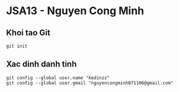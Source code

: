 # JSA13 - Nguyen Cong Minh

## Khoi tao Git
```
git init
```

## Xac dinh danh tinh
```
git config --global user.name "kedinzz"
git config --global user.gmail "nguyencongminh071106@gmail.com"
```